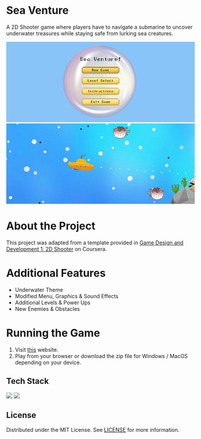# Sea Venture

A 2D Shooter game where players have to navigate a submarine to uncover underwater treasures while staying safe from lurking sea creatures.

![Menu](Screenshots/Menu.png)
![Game](Screenshots/Game.png)

# About the Project

This project was adapted from a template provided in [Game Design and Development 1: 2D Shooter](https://www.coursera.org/learn/game-design-and-development-1) on Coursera.

# Additional Features

* Underwater Theme
* Modified Menu, Graphics & Sound Effects
* Additional Levels & Power Ups
* New Enemies & Obstacles

# Running the Game
1. Visit [this](https://rq27.itch.io/sea-venture) website.
2. Play from your browser or download the zip file for Windows / MacOS depending on your device.

## Tech Stack

<img src="https://img.shields.io/badge/Unity-100000?style=for-the-badge&logo=unity&logoColor=white">

<img src="https://img.shields.io/badge/C%23-239120?style=for-the-badge&logo=c-sharp&logoColor=white">

## License

Distributed under the MIT License. See [LICENSE](https://github.com/ruiqi7/sea-venture/blob/main/LICENSE) for more information.
